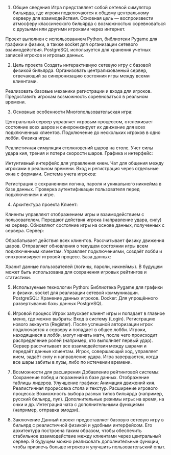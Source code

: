 1. Общие сведения
Игра представляет собой сетевой симулятор бильярда, где игроки подключаются к общему центральному серверу для взаимодействия. Основная цель — воспроизвести атмосферу классического бильярда с возможностью соревноваться с друзьями или другими игроками через интернет.

Проект выполнен с использованием Python, библиотеки Pygame для графики и физики, а также socket для организации сетевого взаимодействия. PostgreSQL используется для хранения учетных записей игроков и игровых данных.

2. Цель проекта
Создать интерактивную сетевую игру с базовой физикой бильярда.
Организовать централизованный сервер, отвечающий за синхронизацию состояния игры между всеми клиентами.

Реализовать базовые механики регистрации и входа для игроков.
Предоставить игрокам возможность соревноваться в реальном времени.

3. Основные особенности
Многопользовательская игра:

Центральный сервер управляет игровым процессом, отслеживает состояние всех шаров и синхронизирует их движение для всех подключенных клиентов.
Подключение до нескольких игроков в одно лобби.
Физика игры:

Реалистичная симуляция столкновений шаров на столе.
Учет силы удара кия, трения и потери скорости шаров.
Графика и интерфейс:

Интуитивный интерфейс для управления кием.
Чат для общения между игроками в реальном времени.
Вход и регистрация через отдельные окна с формами.
Система учета игроков:

Регистрация с сохранением логина, пароля и уникального никнейма в базе данных.
Проверка аутентификации пользователя перед подключением к игре.

4. Архитектура проекта
Клиент:

Клиенты управляют отображением игры и взаимодействием с пользователем.
Передают действия игрока (направление удара, силу) на сервер.
Обновляют состояние игры на основе данных, полученных с сервера.
Сервер:

Обрабатывает действия всех клиентов.
Рассчитывает физику движения шаров.
Отправляет обновления о текущем состоянии игры всем подключенным клиентам.
Управляет подключениями, создаёт лобби и синхронизирует игровой процесс.
База данных:

Хранит данные пользователей (логины, пароли, никнеймы).
В будущем может быть использована для сохранения игровых рейтингов и статистики.

5. Используемые технологии
Python:
Библиотека Pygame для графики и физики.
socket для реализации сетевой коммуникации.
PostgreSQL:
Хранение данных игроков.
Docker:
Для упрощённого развертывания базы данных PostgreSQL.

6. Игровой процесс
Игрок запускает клиент игры и попадает в главное меню, где можно выбрать:
Вход в систему (Login).
Регистрацию нового аккаунта (Register).
После успешной авторизации игрок подключается к серверу и попадает в общее лобби.
Игроки, находящиеся в лобби, могут начать матч, после чего происходит распределение ролей (например, кто выполняет первый удар).
Сервер рассчитывает все взаимодействия между шарами и передаёт данные клиентам.
Игрок, совершающий ход, управляет кием, задаёт силу и направление удара.
Игра завершается, когда все шары забиты в лузы, либо по истечении времени.
7. Возможности для расширения
Добавление рейтинговой системы:
Сохранение побед и поражений в базе данных.
Отображение таблицы лидеров.
Улучшение графики:
Анимация движений кия.
Реалистичная прорисовка стола и текстур.
Расширение игрового процесса:
Возможность выбора разных типов бильярда (например, русский бильярд, пул).
Дополнительные режимы игры: на время, на очки и др.
Интеграция чата с дополнительными функциями (например, отправка эмодзи).
8. Заключение
Данный проект предоставляет базовую сетевую игру в бильярд с реалистичной физикой и удобным интерфейсом. Его архитектура построена таким образом, чтобы обеспечить стабильное взаимодействие между клиентами через центральный сервер. В будущем можно реализовать дополнительные функции, чтобы привлечь больше игроков и улучшить пользовательский опыт.






